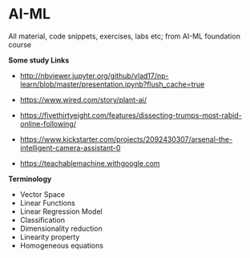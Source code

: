 # AI-ML
All material, code snippets, exercises, labs etc; from AI-ML foundation course

**Some study Links**

*	http://nbviewer.jupyter.org/github/vlad17/np-learn/blob/master/presentation.ipynb?flush_cache=true

*	https://www.wired.com/story/plant-ai/

* https://fivethirtyeight.com/features/dissecting-trumps-most-rabid-online-following/

* https://www.kickstarter.com/projects/2092430307/arsenal-the-intelligent-camera-assistant-0

* https://teachablemachine.withgoogle.com

**Terminology**

*	Vector Space
*	Linear Functions
*	Linear Regression Model
*	Classification
*	Dimensionality reduction
*	Linearity property
*	Homogeneous equations



